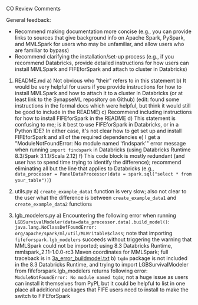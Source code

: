 CO Review Comments

General feedback:
- Recommend making documentation more concise (e.g., you can provide links to sources that give background info
on Apache Spark, PySpark, and MMLSpark for users who may be unfamiliar, and allow users who are familiar to 
bypass)
- Recommend clarifying the installation/set-up process (e.g., if you recommend Databricks, provide detailed
instructions for how users can install MMLSpark and FIFEforSpark and attach to cluster in Databricks)

1) README.md
    a) Not obvious who "their" refers to in this statement
    b) It would be very helpful for users if you provide instructions for how to install MMLSpark and how 
	to attach it to a cluster in Databricks (or at least link to the SynapseML repository on Github)
	(edit: found some instructions in the formal docs which were helpful, but think it would still be 
	good to include in the README)
    c) Recommend including instructions for how to install FIFEforSpark in the README
    d) This statement is confusing to me; is it best to use FIFEforSpark in Databricks, or in a Python IDE?
	In either case, it's not clear how to get set up and install FIFEforSpark and all of the required dependencies
    e) I get a "ModuleNotFoundError: No module named 'findspark'" error message when running `import findspark`
	in Databricks (using Databricks Runtime 8.3/Spark 3.1.1/Scala 2.12)
    f) This code block is mostly redundant (and user has to spend time trying to identify the difference);
	recommend eliminating all but the line that applies to Databricks
	(e.g., `data_processor = PanelDataProcessor(data = spark.sql("select * from your_table"))`)

2) utils.py
    a) `create_example_data1` function is very slow; also not clear to the user what the difference is between
	`create_example_data1` and `create_example_data2` functions

3) lgb_modelers.py
    a) Encountering the following error when running `LGBSurvivalModeler(data=data_processor.data).build_model()`:
	`java.lang.NoClassDefFoundError: org/apache/spark/ml/util/MLWritable$class`; note that importing 
	`fifeforspark.lgb_modelers` succeeds without triggering the warning that MMLSpark could not be imported;
	using 8.3 Databricks Runtime, mmlspark_2.11-1.0.0-rc3 Maven coordinates for MMLSpark; full traceback is in 
	[3a_error_buildmodel.txt](3a_error_buildmodel.txt)
    b) `tqdm` package is not included in the 8.3 Databricks Runtime, and trying to import LGBSurvivalModeler
	from fifeforspark.lgb_modelers returns following error: `ModuleNotFoundError: No module named tqdm`;
	not a huge issue as users can install it themselves from PyPI, but it could be helpful to list in one place
	all additional packages that FIFE users need to install to make the switch to FIFEforSpark